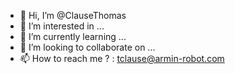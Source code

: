 - 👋 Hi, I’m @ClauseThomas
- 👀 I’m interested in ...
- 🌱 I’m currently learning ...
- 💞️ I’m looking to collaborate on ...
- 📫 How to reach me ? : tclause@armin-robot.com

<!---
ClauseThomas/ClauseThomas is a ✨ special ✨ repository because its `README.md` (this file) appears on your GitHub profile.
You can click the Preview link to take a look at your changes.
--->

